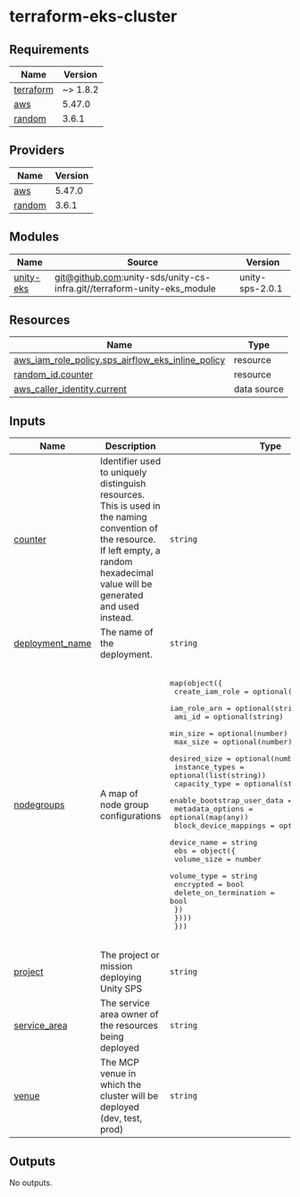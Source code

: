 # terraform-eks-cluster

<!-- BEGINNING OF PRE-COMMIT-TERRAFORM DOCS HOOK -->
## Requirements

| Name | Version |
|------|---------|
| <a name="requirement_terraform"></a> [terraform](#requirement\_terraform) | ~> 1.8.2 |
| <a name="requirement_aws"></a> [aws](#requirement\_aws) | 5.47.0 |
| <a name="requirement_random"></a> [random](#requirement\_random) | 3.6.1 |

## Providers

| Name | Version |
|------|---------|
| <a name="provider_aws"></a> [aws](#provider\_aws) | 5.47.0 |
| <a name="provider_random"></a> [random](#provider\_random) | 3.6.1 |

## Modules

| Name | Source | Version |
|------|--------|---------|
| <a name="module_unity-eks"></a> [unity-eks](#module\_unity-eks) | git@github.com:unity-sds/unity-cs-infra.git//terraform-unity-eks_module | unity-sps-2.0.1 |

## Resources

| Name | Type |
|------|------|
| [aws_iam_role_policy.sps_airflow_eks_inline_policy](https://registry.terraform.io/providers/hashicorp/aws/5.47.0/docs/resources/iam_role_policy) | resource |
| [random_id.counter](https://registry.terraform.io/providers/hashicorp/random/3.6.1/docs/resources/id) | resource |
| [aws_caller_identity.current](https://registry.terraform.io/providers/hashicorp/aws/5.47.0/docs/data-sources/caller_identity) | data source |

## Inputs

| Name | Description | Type | Default | Required |
|------|-------------|------|---------|:--------:|
| <a name="input_counter"></a> [counter](#input\_counter) | Identifier used to uniquely distinguish resources. This is used in the naming convention of the resource. If left empty, a random hexadecimal value will be generated and used instead. | `string` | n/a | yes |
| <a name="input_deployment_name"></a> [deployment\_name](#input\_deployment\_name) | The name of the deployment. | `string` | n/a | yes |
| <a name="input_nodegroups"></a> [nodegroups](#input\_nodegroups) | A map of node group configurations | <pre>map(object({<br>    create_iam_role            = optional(bool)<br>    iam_role_arn               = optional(string)<br>    ami_id                     = optional(string)<br>    min_size                   = optional(number)<br>    max_size                   = optional(number)<br>    desired_size               = optional(number)<br>    instance_types             = optional(list(string))<br>    capacity_type              = optional(string)<br>    enable_bootstrap_user_data = optional(bool)<br>    metadata_options           = optional(map(any))<br>    block_device_mappings = optional(map(object({<br>      device_name = string<br>      ebs = object({<br>        volume_size           = number<br>        volume_type           = string<br>        encrypted             = bool<br>        delete_on_termination = bool<br>      })<br>    })))<br>  }))</pre> | <pre>{<br>  "defaultGroup": {<br>    "block_device_mappings": {<br>      "xvda": {<br>        "device_name": "/dev/xvda",<br>        "ebs": {<br>          "delete_on_termination": true,<br>          "encrypted": true,<br>          "volume_size": 100,<br>          "volume_type": "gp2"<br>        }<br>      }<br>    },<br>    "desired_size": 1,<br>    "instance_types": [<br>      "t3.large"<br>    ],<br>    "max_size": 1,<br>    "metadata_options": {<br>      "http_endpoint": "enabled",<br>      "http_put_response_hop_limit": 3<br>    },<br>    "min_size": 1<br>  }<br>}</pre> | no |
| <a name="input_project"></a> [project](#input\_project) | The project or mission deploying Unity SPS | `string` | `"unity"` | no |
| <a name="input_service_area"></a> [service\_area](#input\_service\_area) | The service area owner of the resources being deployed | `string` | `"sps"` | no |
| <a name="input_venue"></a> [venue](#input\_venue) | The MCP venue in which the cluster will be deployed (dev, test, prod) | `string` | n/a | yes |

## Outputs

No outputs.
<!-- END OF PRE-COMMIT-TERRAFORM DOCS HOOK -->
